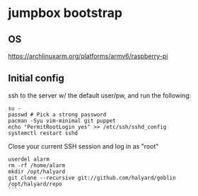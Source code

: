 jumpbox bootstrap
=================

## OS

https://archlinuxarm.org/platforms/armv6/raspberry-pi

## Initial config

ssh to the server w/ the default user/pw, and run the following:

```
su -
passwd # Pick a strong password
pacman -Syu vim-minimal git puppet
echo "PermitRootLogin yes" >> /etc/ssh/sshd_config
systemctl restart sshd
```

Close your current SSH session and log in as "root"

````
userdel alarm
rm -rf /home/alarm
mkdir /opt/halyard
git clone --recursive git://github.com/halyard/goblin /opt/halyard/repo
```
